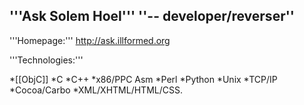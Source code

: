 '''Ask Solem Hoel'''
''-- developer/reverser''
----

'''Homepage:''' http://ask.illformed.org

'''Technologies:'''

*[[ObjC]]
*C
*C++
*x86/PPC Asm
*Perl
*Python
*Unix
*TCP/IP
*Cocoa/Carbo
*XML/XHTML/HTML/CSS.